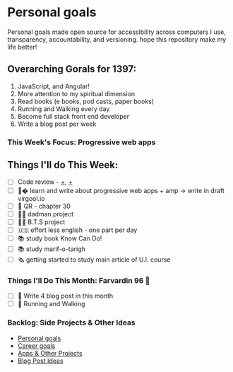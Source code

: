 # Personal goals

Personal goals made open source for accessibility across computers I use, transparency, accountability, and versioning. hope this repository make my life better!

## Overarching Gorals for 1397:

1.  JavaScript, and Angular!
2.  ‌More attention to my spiritual dimension
3.  Read books (e books, pod casts, paper books)
4.  Running and Walking every day
5.  Become full stack front end developer
6.  Write a blog post per week

### This Week's Focus: Progressive web apps

## Things I'll do This Week:

[//]: # "categories: university, dev, study, health, blogging"

* [ ] Code review - [+](https://github.com/aviabird/yatrum), [+](https://github.com/aviabird/angularspree)
* [ ] 📝� learn and write about progressive web apps + amp -> write in draft virgool.io
* [ ] 📖 QR - chapter 30
* [ ] 👨‍💻 dadman project
* [ ] 👨‍💻 B.T.S project
* [ ] :us: effort less english - one part per day
* [ ] 📚 study book Know Can Do!
* [ ] 📚 study marif-o-tarigh
* [ ] 🗞 getting started to study main article of U.I. course

### Things I'll Do This Month: Farvardin 96 🌺

* [ ] 📝 Write 4 blog post in this month
* [ ] 🏃 Running and Walking

### Backlog: Side Projects & Other Ideas

* [Personal goals](https://github.com/mmdsharifi/personal-goals/blob/master/asDeveloper.md)
* [Career goals](https://github.com/mmdsharifi/personal-goals/blob/master/asStudent.md)
* [Apps & Other Projects](https://github.com/mmdsharifi/personal-goals/blob/master/ideas-and-misc/app-ideas.md)
* [Blog Post Ideas](https://github.com/mmdsharifi/personal-goals/blob/master/ideas-and-misc/blog-ideas.md)
